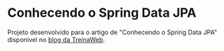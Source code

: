 # Conhecendo o Spring Data JPA

Projeto desenvolvido para o artigo de "Conhecendo o Spring Data JPA" disponivel no [blog da TreinaWeb](https://www.treinaweb.com.br/blog).
